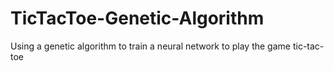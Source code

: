 # TicTacToe-Genetic-Algorithm
Using a genetic algorithm to train a neural network to play the game tic-tac-toe
